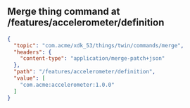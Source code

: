 ## Merge thing command at /features/accelerometer/definition

```json
{
  "topic": "com.acme/xdk_53/things/twin/commands/merge",
  "headers": {
    "content-type": "application/merge-patch+json"
  },
  "path": "/features/accelerometer/definition",
  "value": [
    "com.acme:accelerometer:1.0.0"
  ]
}
```
